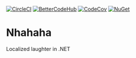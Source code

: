 [![CircleCI](https://circleci.com/gh/CptWesley/Nhahaha.svg?style=shield)](https://circleci.com/gh/CptWesley/Nhahaha)
[![BetterCodeHub](https://bettercodehub.com/edge/badge/CptWesley/Nhahaha?branch=master)](https://bettercodehub.com/results/CptWesley/Nhahaha)
[![CodeCov](https://codecov.io/gh/CptWesley/Nhahaha/branch/master/graph/badge.svg)](https://codecov.io/gh/CptWesley/Nhahaha/)
[![NuGet](https://img.shields.io/nuget/v/Nhahaha.svg)](https://www.nuget.org/packages/Nhahaha/)

# Nhahaha
Localized laughter in .NET
